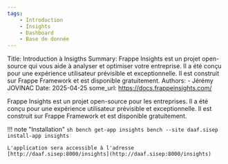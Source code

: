 ```yaml
---
tags:
    - Introduction
    - Insights
    - Dashboard
    - Base de donnée
---
```

Title: Introduction à Insigths
Summary: Frappe Insights est un projet open-source qui vous aide à analyser et optimiser votre entreprise. Il a été conçu pour une expérience utilisateur prévisible et exceptionnelle. Il est construit sur Frappe Framework et est disponible gratuitement.
Authors:
    - Jérémy JOVINAC
Date: 2025-04-25
some_url: https://docs.frappeinsights.com/


Frappe Insights est un projet open-source pour les entreprises. Il a été conçu pour une expérience utilisateur prévisible et exceptionnelle. Il est construit sur Frappe Framework et est disponible gratuitement.

!!! note "Installation"
    ``` sh
        bench get-app insights
        bench --site daaf.sisep install-app insights
    ```

    L'application sera accessible à l'adresse [http://daaf.sisep:8000/insights](http://daaf.sisep:8000/insights)